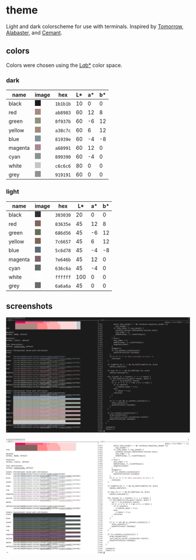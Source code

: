 # theme

Light and dark colorscheme for use with terminals. Inspired by
[Tomorrow](https://github.com/chriskempson/tomorrow-theme),
[Alabaster](https://github.com/tonsky/sublime-scheme-alabaster), and
[Cemant](https://github.com/blobject/cemant).

## colors

Colors were chosen using the
[L*a*b*](https://en.wikipedia.org/wiki/CIELAB_color_space) color space.

### dark

| name    | image                    | hex      | L*  | a* | b* |
|---------|--------------------------|----------|-----|----|----|
| black   | ![black](./pub/d0.png)   | `1b1b1b` |  10 |  0 |  0 |
| red     | ![red](./pub/d1.png)     | `ab8983` |  60 | 12 |  8 |
| green   | ![green](./pub/d2.png)   | `8f937b` |  60 | -6 | 12 |
| yellow  | ![yellow](./pub/d3.png)  | `a38c7c` |  60 |  6 | 12 |
| blue    | ![blue](./pub/d4.png)    | `81939e` |  60 | -4 | -8 |
| magenta | ![magenta](./pub/d5.png) | `a68991` |  60 | 12 |  0 |
| cyan    | ![cyan](./pub/d6.png)    | `899390` |  60 | -4 |  0 |
| white   | ![white](./pub/d7.png)   | `c6c6c6` |  80 |  0 |  0 |
| grey    | ![grey](./pub/d8.png)    | `919191` |  60 |  0 |  0 |

### light

| name    | image                    | hex      | L*  | a* | b* |
|---------|--------------------------|----------|-----|----|----|
| black   | ![black](./pub/l0.png)   | `303030` |  20 |  0 |  0 |
| red     | ![red](./pub/l1.png)     | `83635e` |  45 | 12 |  8 |
| green   | ![green](./pub/l2.png)   | `686d56` |  45 | -6 | 12 |
| yellow  | ![yellow](./pub/l3.png)  | `7c6657` |  45 |  6 | 12 |
| blue    | ![blue](./pub/l4.png)    | `5c6d78` |  45 | -4 | -8 |
| magenta | ![magenta](./pub/l5.png) | `7e646b` |  45 | 12 |  0 |
| cyan    | ![cyan](./pub/l6.png)    | `636c6a` |  45 | -4 |  0 |
| white   | ![white](./pub/l7.png)   | `ffffff` | 100 |  0 |  0 |
| grey    | ![grey](./pub/l8.png)    | `6a6a6a` |  45 |  0 |  0 |

## screenshots

![dark msgcat, kakoune](./pub/dark.png)

![light msgcat, kakoune](./pub/light.png)
